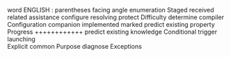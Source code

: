 word ENGLISH : 
parentheses
facing
angle
enumeration
Staged 
received 
related 
assistance 
configure 
resolving 
protect
Difficulty
determine 
compiler
Configuration
companion 
implemented
marked 
predict
existing
property
Progress
++++++++++++
predict
existing
knowledge
Conditional
trigger
launching 	
Explicit
common
Purpose
diagnose
Exceptions










